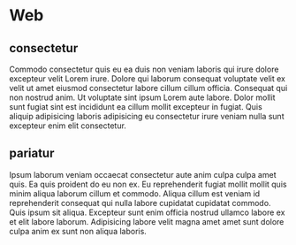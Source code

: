 # Web

## consectetur

Commodo consectetur quis eu ea duis non veniam laboris qui irure dolore excepteur velit Lorem irure. Dolore qui laborum consequat voluptate velit ex velit ut amet eiusmod consectetur labore cillum cillum officia. Consequat qui non nostrud anim. Ut voluptate sint ipsum Lorem aute labore. Dolor mollit sunt fugiat sint est incididunt ea cillum mollit excepteur in fugiat. Quis aliquip adipisicing laboris adipisicing eu consectetur irure veniam nulla sunt excepteur enim elit consectetur.

## pariatur

Ipsum laborum veniam occaecat consectetur aute anim culpa culpa amet quis. Ea quis proident do eu non ex. Eu reprehenderit fugiat mollit mollit quis minim aliqua laborum cillum et commodo. Aliqua cillum est veniam id reprehenderit consequat qui nulla labore cupidatat cupidatat commodo. Quis ipsum sit aliqua. Excepteur sunt enim officia nostrud ullamco labore ex et elit labore laborum. Adipisicing labore velit magna amet amet sunt dolore culpa anim ex sunt non aliqua laboris.